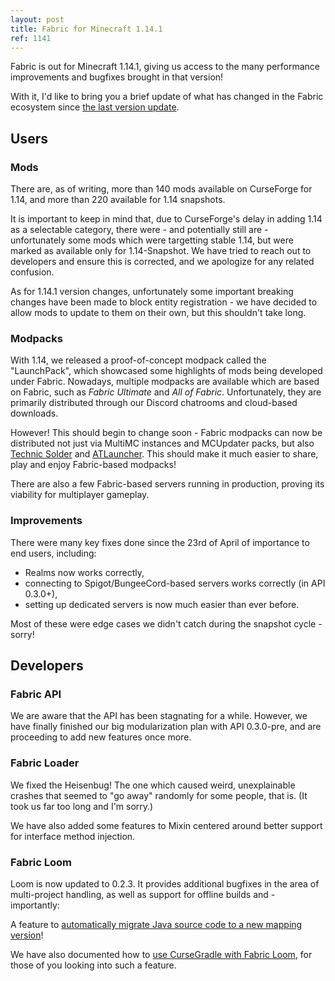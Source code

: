 ```yaml
---
layout: post
title: Fabric for Minecraft 1.14.1
ref: 1141
---
```

Fabric is out for Minecraft 1.14.1, giving us access to the many performance improvements and bugfixes brought in that version!

With it, I'd like to bring you a brief update of what has changed in the Fabric ecosystem since [the last version update](https://fabricmc.net/2019/04/23/114.html).

## Users

### Mods

There are, as of writing, more than 140 mods available on CurseForge for 1.14, and more than 220 available for 1.14 snapshots.

It is important to keep in mind that, due to CurseForge's delay in adding 1.14 as a selectable category, there were - and potentially still are - unfortunately some mods which were targetting stable 1.14, but were marked as available only for 1.14-Snapshot. We have tried to reach out to developers and ensure this is corrected, and we apologize for any related confusion.

As for 1.14.1 version changes, unfortunately some important breaking changes have been made to block entity registration - we have decided to allow mods to update to them on their own, but this shouldn't take long.

### Modpacks

With 1.14, we released a proof-of-concept modpack called the "LaunchPack", which showcased some highlights of mods being developed under Fabric. Nowadays, multiple modpacks are available which are based on Fabric, such as *Fabric Ultimate* and *All of Fabric*. Unfortunately, they are primarily distributed through our Discord chatrooms and cloud-based downloads.

However! This should begin to change soon - Fabric modpacks can now be distributed not just via MultiMC instances and MCUpdater packs, but also [Technic Solder](https://fabricmc.net/wiki/modpack:technic) and [ATLauncher](https://fabricmc.net/wiki/modpack:atlauncher). This should make it much easier to share, play and enjoy Fabric-based modpacks!

There are also a few Fabric-based servers running in production, proving its viability for multiplayer gameplay.

### Improvements

There were many key fixes done since the 23rd of April of importance to end users, including:

* Realms now works correctly,
* connecting to Spigot/BungeeCord-based servers works correctly (in API 0.3.0+),
* setting up dedicated servers is now much easier than ever before.

Most of these were edge cases we didn't catch during the snapshot cycle - sorry!

## Developers

### Fabric API

We are aware that the API has been stagnating for a while. However, we have finally finished our big modularization plan with API 0.3.0-pre, and are proceeding to add new features once more.

### Fabric Loader

We fixed the Heisenbug! The one which caused weird, unexplainable crashes that seemed to "go away" randomly for some people, that is. (It took us far too long and I'm sorry.)

We have also added some features to Mixin centered around better support for interface method injection.

### Fabric Loom

Loom is now updated to 0.2.3. It provides additional bugfixes in the area of multi-project handling, as well as support for offline builds and - importantly:

A feature to [automatically migrate Java source code to a new mapping version](https://fabricmc.net/wiki/tutorial:migratemappings)!

We have also documented how to [use CurseGradle with Fabric Loom](https://fabricmc.net/wiki/tutorial:cursegradle), for those of you looking into such a feature.